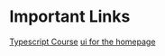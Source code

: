 # Important Links
[Typescript Course](https://www.coursera.org/learn/typescript-variables-and-data-types/supplement/MhGNK/project-based-course-overview)
[ui for the homepage](https://dribbble.com/shots/17023342-Fueled-Homepage)
